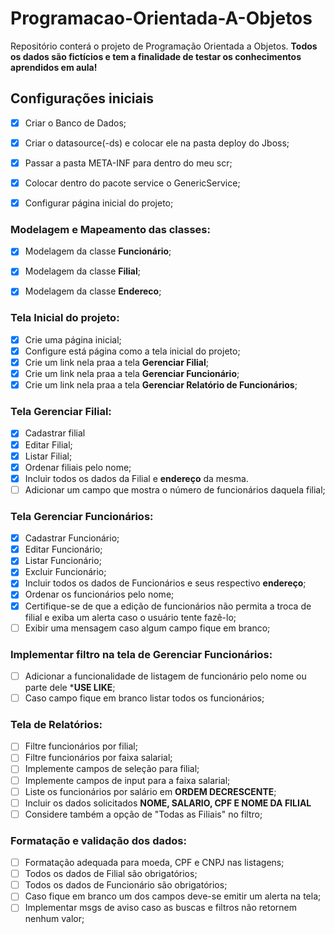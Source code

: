 # Programacao-Orientada-A-Objetos
Repositório conterá o projeto de Programação Orientada a Objetos. **Todos os dados são fictícios e tem a finalidade de testar os conhecimentos aprendidos em aula!**

## Configurações iniciais
- [X] Criar o Banco de Dados;
- [X] Criar o datasource(-ds) e colocar ele na pasta deploy do Jboss;
- [X] Passar a pasta META-INF para dentro do meu scr;
- [X] Colocar dentro do pacote service o GenericService;
- [X] Configurar página inicial do projeto;


### Modelagem e Mapeamento das classes:
- [X] Modelagem da classe **Funcionário**;
- [X] Modelagem da classe **Filial**;
- [X] Modelagem da classe **Endereco**;


### Tela Inicial do projeto:
- [X] Crie uma página inicial;
- [X] Configure está página como a tela inicial do projeto;
- [X] Crie um link nela praa a tela **Gerenciar Filial**;
- [X] Crie um link nela praa a tela **Gerenciar Funcionário**;
- [X] Crie um link nela praa a tela **Gerenciar Relatório de Funcionários**;

### Tela Gerenciar Filial:
- [X] Cadastrar filial
- [X] Editar Filial;
- [X] Listar Filial;
- [X] Ordenar filiais pelo nome;
- [X] Incluir todos os dados da Filial e **endereço** da mesma.
- [ ] Adicionar um campo que mostra o número de funcionários daquela filial;

### Tela Gerenciar Funcionários:
- [X] Cadastrar Funcionário;
- [X] Editar Funcionário;
- [X] Listar Funcionário;
- [X] Excluir Funcionário;
- [X] Incluir todos os dados de Funcionários e seus respectivo **endereço**;
- [X] Ordenar os funcionários pelo nome;
- [X] Certifique-se de que a edição de funcionários não permita a troca de filial e exiba um alerta caso o usuário tente fazê-lo;
- [ ] Exibir uma mensagem caso algum campo fique em branco;

### Implementar filtro na tela de Gerenciar Funcionários:
- [ ] Adicionar a funcionalidade de listagem de funcionário pelo nome ou parte dele ***USE LIKE**;
- [ ] Caso campo fique em branco listar todos os funcionários;

### Tela de Relatórios:
- [ ] Filtre funcionários por filial;
- [ ] Filtre funcionários por faixa salarial;
- [ ] Implemente campos de seleção para filial;
- [ ] Implemente campos de input para a faixa salarial;
- [ ] Liste os funcionários por salário em **ORDEM DECRESCENTE**;
- [ ] Incluir os dados solicitados **NOME, SALARIO, CPF E NOME DA FILIAL**
- [ ] Considere também a opção de "Todas as Filiais" no filtro;

### Formatação e validação dos dados:
- [ ] Formatação adequada para moeda, CPF e CNPJ nas listagens;
- [ ] Todos os dados de Filial são obrigatórios;
- [ ] Todos os dados de Funcionário são obrigatórios;
- [ ] Caso fique em branco um dos campos deve-se emitir um alerta na tela;
- [ ] Implementar msgs de aviso caso as buscas e filtros não retornem nenhum valor;
